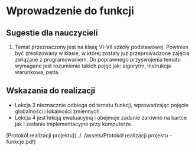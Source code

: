 # Wprowadzenie do funkcji

## Sugestie dla nauczycieli

1. Temat przeznaczony jest na klasę VI-VII szkoły podstawowej. Powinien być zrealizowany w klasie, w której zostały już przeprowadzone zajęcia związane z programowaniem. Do poprawnego przyswojenia tematu wymagane jest rozumienie takich pojęć jak: algorytm, instrukcja warunkowa, pętla.

## Wskazania do realizacji

* Lekcja 3 nieznacznie odbiega od tematu funkcji, wprowadzając pojęcie globalności i lokalności zmiennych.
* Lekcja 4 jest lekcją ewaluacyjną i obejmuje zadanie zarówno na kartce jak i zadanie implementacyjne przy komputerze.

[Protokół realizacji projektu](../../assets/Protokół realizacji projektu - funkcje.pdf)
